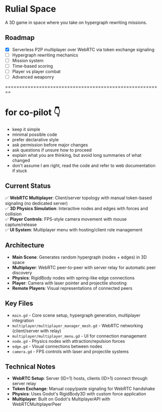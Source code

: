 # Rulial Space

A 3D game in space where you take on hypergraph rewriting missions.

## Roadmap
- [x] Serverless P2P multiplayer over WebRTC via token exchange signaling  
- [ ] Hypergraph rewriting mechanics
- [ ] Mission system
- [ ] Time-based scoring  
- [ ] Player vs player combat
- [ ] Advanced weaponry  

========================================================

# for co-pilot 👇
- keep it simple
- minimal possible code
- prefer declarative style
- ask permission before major changes
- ask questions if unsure how to proceed
- explain what you are thinking, but avoid long summaries of what changed
- don't assume I am right, read the code and refer to web documentation if stuck


## Current Status
✅ **WebRTC Multiplayer**: Client/server topology with manual token-based signaling (no dedicated server)  
✅ **3D Physics Simulation**: Interactive nodes and edges with forces and collision  
✅ **Player Controls**: FPS-style camera movement with mouse capture/release  
✅ **UI System**: Multiplayer menu with hosting/client role management  

## Architecture
- **Main Scene**: Generates random hypergraph (nodes + edges) in 3D space
- **Multiplayer**: WebRTC peer-to-peer with server relay for automatic peer discovery
- **Physics**: RigidBody nodes with spring-like edge connections
- **Player**: Camera with laser pointer and projectile shooting
- **Remote Players**: Visual representations of connected peers

## Key Files
- `main.gd` - Core scene setup, hypergraph generation, multiplayer integration
- `multiplayer/multiplayer_manager_mesh.gd` - WebRTC networking (client/server with relay)
- `multiplayer/multiplayer_menu.gd` - UI for connection management
- `node.gd` - Physics nodes with attraction/repulsion forces
- `edge.gd` - Visual connections between nodes
- `camera.gd` - FPS controls with laser and projectile systems



## Technical Notes
- **WebRTC Setup**: Server (ID=1) hosts, clients (ID>1) connect through server relay
- **Token Exchange**: Manual copy/paste signaling for WebRTC handshake
- **Physics**: Uses Godot's RigidBody3D with custom force application
- **Multiplayer**: Built on Godot's MultiplayerAPI with WebRTCMultiplayerPeer

